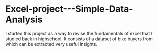 # Excel-project---Simple-Data-Analysis
I started this project as a way to revise the fundamentals of excel that I studied back in highschool. It consists of a dataset of bike buyers from which can be extracted very useful insights. 
